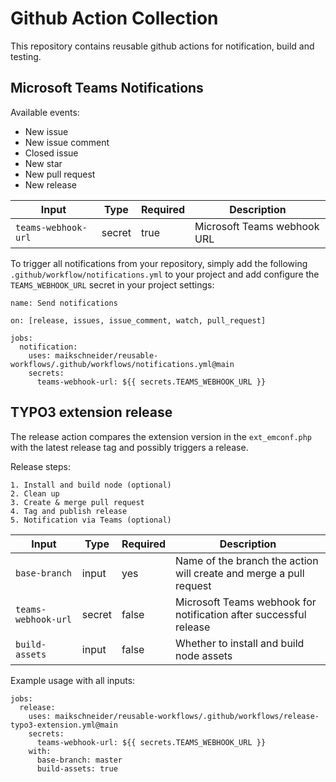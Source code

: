 # Github Action Collection

This repository contains reusable github actions for notification, build and testing.

## Microsoft Teams Notifications
    
Available events:

* New issue
* New issue comment
* Closed issue
* New star
* New pull request
* New release

Input|Type|Required|Description
-|-|-|-
`teams-webhook-url`|secret|true|Microsoft Teams webhook URL

To trigger all notifications from your repository, simply add the following `.github/workflow/notifications.yml` to your project and add configure the `TEAMS_WEBHOOK_URL` secret in your project settings:

```
name: Send notifications

on: [release, issues, issue_comment, watch, pull_request]

jobs:
  notification:
    uses: maikschneider/reusable-workflows/.github/workflows/notifications.yml@main
    secrets:
      teams-webhook-url: ${{ secrets.TEAMS_WEBHOOK_URL }}
```

## TYPO3 extension release

The release action compares the extension version in the `ext_emconf.php` with the latest release tag and possibly triggers a release.

Release steps:

    1. Install and build node (optional)
    2. Clean up
    3. Create & merge pull request
    4. Tag and publish release
    5. Notification via Teams (optional)

Input|Type|Required|Description
-|-|-|-
`base-branch`|input|yes|Name of the branch the action will create and merge a pull request
`teams-webhook-url`|secret|false|Microsoft Teams webhook for notification after successful release
`build-assets`|input|false|Whether to install and build node assets

Example usage with all inputs:

```
jobs:
  release:
    uses: maikschneider/reusable-workflows/.github/workflows/release-typo3-extension.yml@main
    secrets:
      teams-webhook-url: ${{ secrets.TEAMS_WEBHOOK_URL }}
    with:
      base-branch: master
      build-assets: true

```